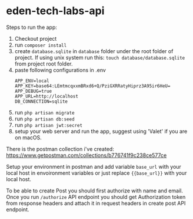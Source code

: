 # eden-tech-labs-api

Steps to run the app:

1. Checkout project
2. run `composer install`
3. create `database.sqlite` in `database` folder under the root folder of project. 
  If using unix system run this: `touch database/database.sqlite` from project root folder.
4. paste following configurations in .env
      ```APP_NAME=eden-tech-labs-api
      APP_ENV=local
      APP_KEY=base64:LEmtmcqxxmBRxd6+Q/PziGXRRatyHiprz3A95ir6HeU=
      APP_DEBUG=true
      APP_URL=http://localhost
      DB_CONNECTION=sqlite
5. run `php artisan migrate`
6. run `php artisan db:seed`
7. run `php artisan jwt:secret`
8. setup your web server and run the app, suggest using 'Valet' if you are on macOS.

There is the postman collection i've created:
https://www.getpostman.com/collections/b776741f9c238ce577ce

Setup your environment in postman and add variable `base_url` with your local host in envoironment variables or just replace `{{base_url}}` with your local host.

To be able to create Post you should first authorize with name and email.
Once you run `/authorize` API endpoint you should get Authorization token from response headers and attach it in request headers in create post API endpoint.
